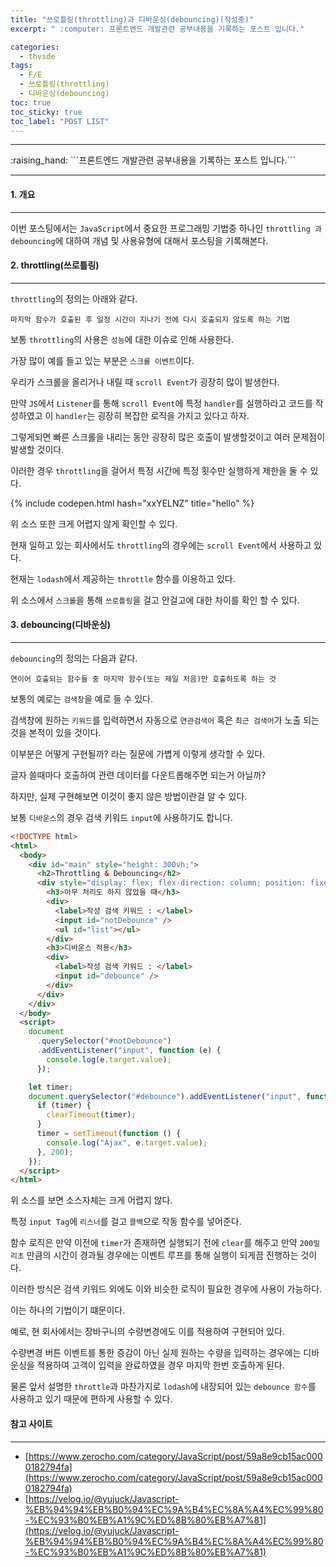 ```yaml
---
title: "쓰로틀링(throttling)과 디바운싱(debouncing)(작성중)"
excerpt: " :computer: 프론트엔드 개발관련 공부내용을 기록하는 포스트 입니다."

categories:
  - thvsde
tags:
  - F/E
  - 쓰로틀링(throttling)
  - 디바운싱(debouncing)
toc: true
toc_sticky: true
toc_label: "POST LIST"
---
```


<hr>
:raising_hand:  ```프론트엔드 개발관련 공부내용을 기록하는 포스트 입니다.```
<hr>

#### 1. 개요

---

이번 포스팅에서는 `JavaScript`에서 중요한 프로그래밍 기법중 하나인 `throttling 과 debouncing`에 대하여 개념 및 사용유형에 대해서 포스팅을 기록해본다.

#### 2. throttling(쓰로틀링)

---

`throttling`의 정의는 아래와 같다.

```
마지막 함수가 호출된 후 일정 시간이 지나기 전에 다시 호출되지 않도록 하는 기법
```

보통 `throttling`의 사용은 `성능`에 대한 이슈로 인해 사용한다.

가장 많이 예를 들고 있는 부분은 `스크롤 이벤트`이다.

우리가 스크롤을 올리거나 내릴 때 `scroll Event`가 굉장히 많이 발생한다.

만약 `JS`에서 `Listener`를 통해 `scroll Event`에 특정 `handler`를 실행하라고 코드를 작성하였고 이 `handler`는 굉장히 복잡한 로직을 가지고 있다고 하자.

그렇게되면 빠른 스크롤을 내리는 동안 굉장히 많은 호출이 발생할것이고 여러 문제점이 발생할 것이다.

이러한 경우 `throttling`을 걸어서 특정 시간에 특정 횟수만 실행하게 제한을 둘 수 있다.

{% include codepen.html hash="xxYELNZ" title="hello" %}

위 소스 또한 크게 어렵지 않게 확인할 수 있다.

현재 일하고 있는 회사에서도 `throttling`의 경우에는 `scroll Event`에서 사용하고 있다.

현재는 `lodash`에서 제공하는 `throttle` 함수를 이용하고 있다.

위 소스에서 `스크롤`을 통해 `쓰로틀링`을 걸고 안걸고에 대한 차이를 확인 할 수 있다.

#### 3. debouncing(디바운싱)

---

`debouncing`의 정의는 다음과 같다.

```
연이어 호출되는 함수들 중 마지막 함수(또는 제일 처음)만 호출하도록 하는 것
```

보통의 예로는 `검색창`을 예로 들 수 있다.

검색창에 원하는 `키워드`를 입력하면서 자동으로 `연관검색어` 혹은 `최근 검색어`가 노출 되는 것을 본적이 있을 것이다.

이부분은 어떻게 구현될까? 라는 질문에 가볍게 이렇게 생각할 수 있다.

글자 쓸때마다 호출하여 관련 데이터를 다운트롭해주면 되는거 아닐까?

하지만, 실제 구현해보면 이것이 좋지 않은 방법이란걸 알 수 있다.

보통 `디바운스`의 경우 검색 키워드 `input`에 사용하기도 합니다.

```html
<!DOCTYPE html>
<html>
  <body>
    <div id="main" style="height: 300vh;">
      <h2>Throttling & Debouncing</h2>
      <div style="display: flex; flex-direction: column; position: fixed;">
        <h3>아무 처리도 하지 않았을 때</h3>
        <div>
          <label>작성 검색 키워드 : </label>
          <input id="notDebounce" />
          <ul id="list"></ul>
        </div>
        <h3>디바운스 적용</h3>
        <div>
          <label>작성 검색 키워드 : </label>
          <input id="debounce" />
        </div>
      </div>
    </div>
  </body>
  <script>
    document
      .querySelector("#notDebounce")
      .addEventListener("input", function (e) {
        console.log(e.target.value);
      });

    let timer;
    document.querySelector("#debounce").addEventListener("input", function (e) {
      if (timer) {
        clearTimeout(timer);
      }
      timer = setTimeout(function () {
        console.log("Ajax", e.target.value);
      }, 200);
    });
  </script>
</html>
```

위 소스를 보면 소스자체는 크게 어렵지 않다.

특정 `input Tag`에 `리스너`를 걸고 `콜백`으로 작동 함수를 넣어준다.

함수 로직은 만약 이전에 `timer`가 존재하면 실행되기 전에 `clear`를 해주고 만약 `200밀리초` 만큼의 시간이 경과될 경우에는 이벤트 루프를 통해 실행이 되게끔 진행하는 것이다.

이러한 방식은 검색 키워드 외에도 이와 비슷한 로직이 필요한 경우에 사용이 가능하다.

이는 하나의 기법이기 떄문이다.

예로, 현 회사에서는 장바구니의 수량변경에도 이를 적용하여 구현되어 있다.

수량변경 버튼 이벤트를 통한 증감이 아닌 실제 원하는 수량을 입력하는 경우에는 디바운싱을 적용하여 고객이 입력을 완료하였을 경우 마지막 한번 호출하게 된다.

물론 앞서 설명한 `throttle`과 마찬가지로 `lodash`에 내장되어 있는 `debounce 함수`를 사용하고 있기 때문에 편하게 사용할 수 있다.

#### 참고 사이트

---

- [https://www.zerocho.com/category/JavaScript/post/59a8e9cb15ac0000182794fa](https://www.zerocho.com/category/JavaScript/post/59a8e9cb15ac0000182794fa)
- [https://velog.io/@yujuck/Javascript-%EB%94%94%EB%B0%94%EC%9A%B4%EC%8A%A4%EC%99%80-%EC%93%B0%EB%A1%9C%ED%8B%80%EB%A7%81](https://velog.io/@yujuck/Javascript-%EB%94%94%EB%B0%94%EC%9A%B4%EC%8A%A4%EC%99%80-%EC%93%B0%EB%A1%9C%ED%8B%80%EB%A7%81)

